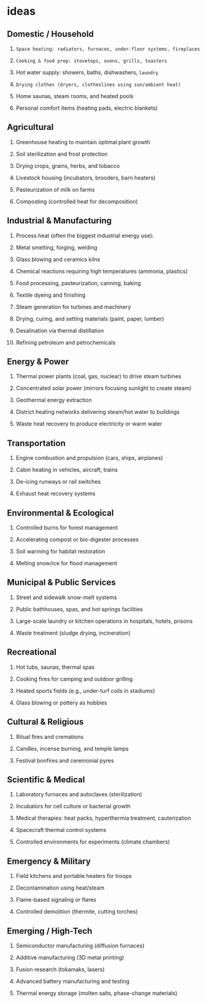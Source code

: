 # ideas

## Domestic / Household

1. `Space heating: radiators, furnaces, under-floor systems, fireplaces`

2. `Cooking & food prep: stovetops, ovens, grills, toasters`

3. Hot water supply: showers, baths, dishwashers, `laundry`

4. `Drying clothes (dryers, clotheslines using sun/ambient heat)`

5. Home saunas, steam rooms, and heated pools

6. Personal comfort items (heating pads, electric blankets)

## Agricultural

1. Greenhouse heating to maintain optimal plant growth

2. Soil sterilization and frost protection

3. Drying crops, grains, herbs, and tobacco

4. Livestock housing (incubators, brooders, barn heaters)

5. Pasteurization of milk on farms

6. Composting (controlled heat for decomposition)

## Industrial & Manufacturing

1. Process heat (often the biggest industrial energy use):

2. Metal smelting, forging, welding

3. Glass blowing and ceramics kilns

4. Chemical reactions requiring high temperatures (ammonia, plastics)

5. Food processing, pasteurization, canning, baking

6. Textile dyeing and finishing

7. Steam generation for turbines and machinery

8. Drying, curing, and setting materials (paint, paper, lumber)

9. Desalination via thermal distillation

10.   Refining petroleum and petrochemicals

## Energy & Power

1. Thermal power plants (coal, gas, nuclear) to drive steam turbines

2. Concentrated solar power (mirrors focusing sunlight to create steam)

3. Geothermal energy extraction

4. District heating networks delivering steam/hot water to buildings

5. Waste heat recovery to produce electricity or warm water

## Transportation

1. Engine combustion and propulsion (cars, ships, airplanes)

2. Cabin heating in vehicles, aircraft, trains

3. De-icing runways or rail switches

4. Exhaust heat recovery systems

## Environmental & Ecological

1. Controlled burns for forest management

2. Accelerating compost or bio-digester processes

3. Soil warming for habitat restoration

4. Melting snow/ice for flood management

## Municipal & Public Services

1. Street and sidewalk snow-melt systems

2. Public bathhouses, spas, and hot springs facilities

3. Large-scale laundry or kitchen operations in hospitals, hotels, prisons

4. Waste treatment (sludge drying, incineration)

## Recreational

1. Hot tubs, saunas, thermal spas

2. Cooking fires for camping and outdoor grilling

3. Heated sports fields (e.g., under-turf coils in stadiums)

4. Glass blowing or pottery as hobbies

## Cultural & Religious

1. Ritual fires and cremations

2. Candles, incense burning, and temple lamps

3. Festival bonfires and ceremonial pyres

## Scientific & Medical

1. Laboratory furnaces and autoclaves (sterilization)

2. Incubators for cell culture or bacterial growth

3. Medical therapies: heat packs, hyperthermia treatment, cauterization

4. Spacecraft thermal control systems

5. Controlled environments for experiments (climate chambers)

## Emergency & Military

1. Field kitchens and portable heaters for troops

2. Decontamination using heat/steam

3. Flame-based signaling or flares

4. Controlled demolition (thermite, cutting torches)

## Emerging / High-Tech

1. Semiconductor manufacturing (diffusion furnaces)

2. Additive manufacturing (3D metal printing)

3. Fusion research (tokamaks, lasers)

4. Advanced battery manufacturing and testing

5. Thermal energy storage (molten salts, phase-change materials)
